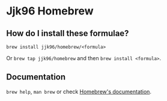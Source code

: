 # Jjk96 Homebrew

## How do I install these formulae?

`brew install jjk96/homebrew/<formula>`

Or `brew tap jjk96/homebrew` and then `brew install <formula>`.

## Documentation

`brew help`, `man brew` or check [Homebrew's documentation](https://docs.brew.sh).
